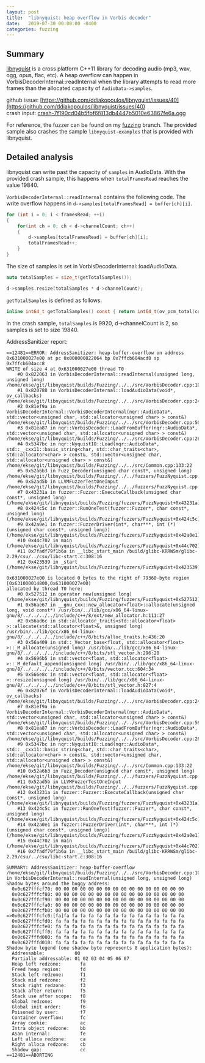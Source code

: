 ```yaml
---
layout: post
title:  "libnyquist: heap overflow in Vorbis decoder"
date:   2019-07-30 00:00:00 -0400
categories: fuzzing
---
```


## Summary

[libnyquist](https://github.com/ddiakopoulos/libnyquist) is a cross platform C++11 library for decoding audio (mp3, wav, ogg, opus, flac, etc). A heap overflow can happen in VorbisDecoderInternal::readInternal when the library attempts to read more frames than the allocated capacity of `AudioData->samples`.

github issue: [https://github.com/ddiakopoulos/libnyquist/issues/40](https://github.com/ddiakopoulos/libnyquist/issues/40)  
crash input: [crash-7f190cd04b5fbf6f813db4447b5010e63867fe6a.ogg](https://drive.google.com/open?id=10xpTDUrHzJLFknsY4bF8333YpvnMHZJc)

For reference, the fuzzer can be found on my [fuzzing](https://github.com/ekse/libnyquist/tree/fuzzing) branch. The provided sample also crashes the sample `libnyquist-examples` that is provided with libnyquist.

## Detailed analysis

libnyquist can write past the capacity of `samples` in AudioData. With the provided crash sample, this happens when `totalFramesRead` reaches the value 19840.

`VorbisDecoderInternal::readInternal` contains the following code. The write overflow happens in `d->samples[totalFramesRead] = buffer[ch][i]`.

```c
for (int i = 0; i < framesRead; ++i)
{
    for(int ch = 0; ch < d->channelCount; ch++)
    {
        d->samples[totalFramesRead] = buffer[ch][i];
        totalFramesRead++;
    }
}
```

The size of samples is set in VorbisDecoderInternal::loadAudioData.

```c
auto totalSamples = size_t(getTotalSamples());

d->samples.resize(totalSamples * d->channelCount);
```

`getTotalSamples` is defined as follows.

```c
inline int64_t getTotalSamples() const { return int64_t(ov_pcm_total(const_cast<OggVorbis_File *>(fileHandle), -1)); }
```
In the crash sample, `totalSamples` is 9920, d->channelCount is 2, so samples is set to size 19840.

AddressSanitizer report:
```
==12481==ERROR: AddressSanitizer: heap-buffer-overflow on address 0x631000027e00 at pc 0x000000822064 bp 0x7ffcb604acd0 sp 0x7ffcb604acc8
WRITE of size 4 at 0x631000027e00 thread T0
    #0 0x822063 in VorbisDecoderInternal::readInternal(unsigned long, unsigned long) /home/ekse/git/libnyquist/builds/Fuzzing/../../src/VorbisDecoder.cpp:105:49
    #1 0x820788 in VorbisDecoderInternal::loadAudioData(void*, ov_callbacks) /home/ekse/git/libnyquist/builds/Fuzzing/../../src/VorbisDecoder.cpp:248:14
    #2 0x81ef9a in VorbisDecoderInternal::VorbisDecoderInternal(nqr::AudioData*, std::vector<unsigned char, std::allocator<unsigned char> > const&) /home/ekse/git/libnyquist/builds/Fuzzing/../../src/VorbisDecoder.cpp:56:13
    #3 0x81ea87 in nqr::VorbisDecoder::LoadFromBuffer(nqr::AudioData*, std::vector<unsigned char, std::allocator<unsigned char> > const&) /home/ekse/git/libnyquist/builds/Fuzzing/../../src/VorbisDecoder.cpp:264:27
    #4 0x5347bc in nqr::NyquistIO::Load(nqr::AudioData*, std::__cxx11::basic_string<char, std::char_traits<char>, std::allocator<char> > const&, std::vector<unsigned char, std::allocator<unsigned char> > const&) /home/ekse/git/libnyquist/builds/Fuzzing/../../src/Common.cpp:133:22
    #5 0x52a6b3 in Fuzz_Decoder(unsigned char const*, unsigned long) /home/ekse/git/libnyquist/builds/Fuzzing/../../fuzzers/FuzzNyquist.cpp:20:12
    #6 0x52ad5b in LLVMFuzzerTestOneInput /home/ekse/git/libnyquist/builds/Fuzzing/../../fuzzers/FuzzNyquist.cpp:28:5
    #7 0x43231a in fuzzer::Fuzzer::ExecuteCallback(unsigned char const*, unsigned long) (/home/ekse/git/libnyquist/builds/Fuzzing/fuzzers/FuzzNyquist+0x43231a)
    #8 0x424c5c in fuzzer::RunOneTest(fuzzer::Fuzzer*, char const*, unsigned long) (/home/ekse/git/libnyquist/builds/Fuzzing/fuzzers/FuzzNyquist+0x424c5c)
    #9 0x42a0e1 in fuzzer::FuzzerDriver(int*, char***, int (*)(unsigned char const*, unsigned long)) (/home/ekse/git/libnyquist/builds/Fuzzing/fuzzers/FuzzNyquist+0x42a0e1)
    #10 0x44c702 in main (/home/ekse/git/libnyquist/builds/Fuzzing/fuzzers/FuzzNyquist+0x44c702)
    #11 0x7fadf79f1b6a in __libc_start_main /build/glibc-KRRWSm/glibc-2.29/csu/../csu/libc-start.c:308:16
    #12 0x423539 in _start (/home/ekse/git/libnyquist/builds/Fuzzing/fuzzers/FuzzNyquist+0x423539)

0x631000027e00 is located 0 bytes to the right of 79360-byte region [0x631000014800,0x631000027e00)
allocated by thread T0 here:
    #0 0x527512 in operator new(unsigned long) (/home/ekse/git/libnyquist/builds/Fuzzing/fuzzers/FuzzNyquist+0x527512)
    #1 0x56ae67 in __gnu_cxx::new_allocator<float>::allocate(unsigned long, void const*) /usr/bin/../lib/gcc/x86_64-linux-gnu/8/../../../../include/c++/8/ext/new_allocator.h:111:27
    #2 0x56ad6c in std::allocator_traits<std::allocator<float> >::allocate(std::allocator<float>&, unsigned long) /usr/bin/../lib/gcc/x86_64-linux-gnu/8/../../../../include/c++/8/bits/alloc_traits.h:436:20
    #3 0x56a409 in std::_Vector_base<float, std::allocator<float> >::_M_allocate(unsigned long) /usr/bin/../lib/gcc/x86_64-linux-gnu/8/../../../../include/c++/8/bits/stl_vector.h:296:20
    #4 0x5696b5 in std::vector<float, std::allocator<float> >::_M_default_append(unsigned long) /usr/bin/../lib/gcc/x86_64-linux-gnu/8/../../../../include/c++/8/bits/vector.tcc:604:34
    #5 0x566e8c in std::vector<float, std::allocator<float> >::resize(unsigned long) /usr/bin/../lib/gcc/x86_64-linux-gnu/8/../../../../include/c++/8/bits/stl_vector.h:827:4
    #6 0x82076f in VorbisDecoderInternal::loadAudioData(void*, ov_callbacks) /home/ekse/git/libnyquist/builds/Fuzzing/../../src/VorbisDecoder.cpp:246:20
    #7 0x81ef9a in VorbisDecoderInternal::VorbisDecoderInternal(nqr::AudioData*, std::vector<unsigned char, std::allocator<unsigned char> > const&) /home/ekse/git/libnyquist/builds/Fuzzing/../../src/VorbisDecoder.cpp:56:13
    #8 0x81ea87 in nqr::VorbisDecoder::LoadFromBuffer(nqr::AudioData*, std::vector<unsigned char, std::allocator<unsigned char> > const&) /home/ekse/git/libnyquist/builds/Fuzzing/../../src/VorbisDecoder.cpp:264:27
    #9 0x5347bc in nqr::NyquistIO::Load(nqr::AudioData*, std::__cxx11::basic_string<char, std::char_traits<char>, std::allocator<char> > const&, std::vector<unsigned char, std::allocator<unsigned char> > const&) /home/ekse/git/libnyquist/builds/Fuzzing/../../src/Common.cpp:133:22
    #10 0x52a6b3 in Fuzz_Decoder(unsigned char const*, unsigned long) /home/ekse/git/libnyquist/builds/Fuzzing/../../fuzzers/FuzzNyquist.cpp:20:12
    #11 0x52ad5b in LLVMFuzzerTestOneInput /home/ekse/git/libnyquist/builds/Fuzzing/../../fuzzers/FuzzNyquist.cpp:28:5
    #12 0x43231a in fuzzer::Fuzzer::ExecuteCallback(unsigned char const*, unsigned long) (/home/ekse/git/libnyquist/builds/Fuzzing/fuzzers/FuzzNyquist+0x43231a)
    #13 0x424c5c in fuzzer::RunOneTest(fuzzer::Fuzzer*, char const*, unsigned long) (/home/ekse/git/libnyquist/builds/Fuzzing/fuzzers/FuzzNyquist+0x424c5c)
    #14 0x42a0e1 in fuzzer::FuzzerDriver(int*, char***, int (*)(unsigned char const*, unsigned long)) (/home/ekse/git/libnyquist/builds/Fuzzing/fuzzers/FuzzNyquist+0x42a0e1)
    #15 0x44c702 in main (/home/ekse/git/libnyquist/builds/Fuzzing/fuzzers/FuzzNyquist+0x44c702)
    #16 0x7fadf79f1b6a in __libc_start_main /build/glibc-KRRWSm/glibc-2.29/csu/../csu/libc-start.c:308:16

SUMMARY: AddressSanitizer: heap-buffer-overflow /home/ekse/git/libnyquist/builds/Fuzzing/../../src/VorbisDecoder.cpp:105:49 in VorbisDecoderInternal::readInternal(unsigned long, unsigned long)
Shadow bytes around the buggy address:
  0x0c627fffcf70: 00 00 00 00 00 00 00 00 00 00 00 00 00 00 00 00
  0x0c627fffcf80: 00 00 00 00 00 00 00 00 00 00 00 00 00 00 00 00
  0x0c627fffcf90: 00 00 00 00 00 00 00 00 00 00 00 00 00 00 00 00
  0x0c627fffcfa0: 00 00 00 00 00 00 00 00 00 00 00 00 00 00 00 00
  0x0c627fffcfb0: 00 00 00 00 00 00 00 00 00 00 00 00 00 00 00 00
=>0x0c627fffcfc0:[fa]fa fa fa fa fa fa fa fa fa fa fa fa fa fa fa
  0x0c627fffcfd0: fa fa fa fa fa fa fa fa fa fa fa fa fa fa fa fa
  0x0c627fffcfe0: fa fa fa fa fa fa fa fa fa fa fa fa fa fa fa fa
  0x0c627fffcff0: fa fa fa fa fa fa fa fa fa fa fa fa fa fa fa fa
  0x0c627fffd000: fa fa fa fa fa fa fa fa fa fa fa fa fa fa fa fa
  0x0c627fffd010: fa fa fa fa fa fa fa fa fa fa fa fa fa fa fa fa
Shadow byte legend (one shadow byte represents 8 application bytes):
  Addressable:           00
  Partially addressable: 01 02 03 04 05 06 07 
  Heap left redzone:       fa
  Freed heap region:       fd
  Stack left redzone:      f1
  Stack mid redzone:       f2
  Stack right redzone:     f3
  Stack after return:      f5
  Stack use after scope:   f8
  Global redzone:          f9
  Global init order:       f6
  Poisoned by user:        f7
  Container overflow:      fc
  Array cookie:            ac
  Intra object redzone:    bb
  ASan internal:           fe
  Left alloca redzone:     ca
  Right alloca redzone:    cb
  Shadow gap:              cc
==12481==ABORTING
```
